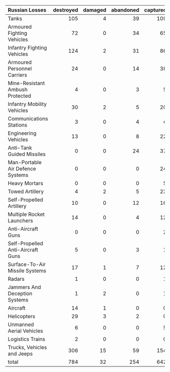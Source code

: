 | Russian Losses                    |   destroyed |   damaged |   abandoned |   captured |   total |
|:----------------------------------|------------:|----------:|------------:|-----------:|--------:|
| Tanks                             |         105 |         4 |          39 |        109 |     257 |
| Armoured Fighting Vehicles        |          72 |         0 |          34 |         65 |     171 |
| Infantry Fighting Vehicles        |         124 |         2 |          31 |         86 |     243 |
| Armoured Personnel Carriers       |          24 |         0 |          14 |         38 |      76 |
| Mine-Resistant Ambush Protected   |           4 |         0 |           3 |          5 |      12 |
| Infantry Mobility Vehicles        |          30 |         2 |           5 |         20 |      57 |
| Communications Stations           |           3 |         0 |           4 |          4 |      11 |
| Engineering Vehicles              |          13 |         0 |           8 |         22 |      43 |
| Anti-Tank Guided Missiles         |           0 |         0 |          24 |         37 |      61 |
| Man-Portable Air Defence Systems  |           0 |         0 |           0 |         24 |      24 |
| Heavy Mortars                     |           0 |         0 |           0 |          5 |       5 |
| Towed Artillery                   |           4 |         2 |           5 |         23 |      34 |
| Self-Propelled Artillery          |          10 |         0 |          12 |         16 |      38 |
| Multiple Rocket Launchers         |          14 |         0 |           4 |         12 |      30 |
| Anti-Aircraft Guns                |           0 |         0 |           0 |          2 |       2 |
| Self-Propelled Anti-Aircraft Guns |           5 |         0 |           3 |          1 |       9 |
| Surface-To-Air Missile Systems    |          17 |         1 |           7 |         12 |      37 |
| Radars                            |           1 |         0 |           0 |          1 |       2 |
| Jammers And Deception Systems     |           1 |         2 |           0 |          1 |       4 |
| Aircraft                          |          14 |         1 |           0 |          0 |      15 |
| Helicopters                       |          29 |         3 |           2 |          0 |      34 |
| Unmanned Aerial Vehicles          |           6 |         0 |           0 |          5 |      11 |
| Logistics Trains                  |           2 |         0 |           0 |          0 |       2 |
| Trucks, Vehicles and Jeeps        |         306 |        15 |          59 |        154 |     534 |
| total                             |         784 |        32 |         254 |        642 |    1712 |